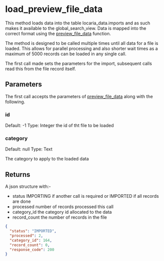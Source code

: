 # load_preview_file_data

This method loads data into the table locaria_data.imports and as such makes it available to the global_search_view. Data is mapped into the correct format using the [preview_file_data](preview_file_data.md) function.

The method is designed to be called multiple times until all data for a file is loaded. This allows for parallel processing and also shorter wait times as a maximum of 5000 records can be loaded in any single call.

The first call made sets the parameters for the import, subsequent calls read this from the file record itself.

## Parameters

The first call accepts the parameters of [preview_file_data](preview_file_data.md)  along with the following.

### id

Default: -1
Type: Integer the id of tht file to be loaded

### category

Default: null
Type: Text

The category to apply to the loaded data

## Returns

A json structure with:-

- status IMPORTING if another call is required or IMPORTED if all records are done
- processed number of records processed this call
- category_id the category id allocated to the data
- record_count the number of records in the file

```json
{
  "status": "IMPORTED",
  "processed": 2,
  "category_id": 164,
  "record_count": 0,
  "response_code": 200
}
```



